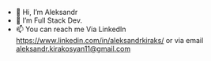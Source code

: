 - 👋 Hi, I’m Aleksandr 
- 🌱 I’m Full Stack Dev.
- 📫 You can reach me Via LinkedIn https://www.linkedin.com/in/aleksandrkiraks/ or via email aleksandr.kirakosyan11@gmail.com

<!---
aleksandr-kirakosyan/aleksandr-kirakosyan is a ✨ special ✨ repository because its `README.md` (this file) appears on your GitHub profile.
You can click the Preview link to take a look at your changes.
--->
